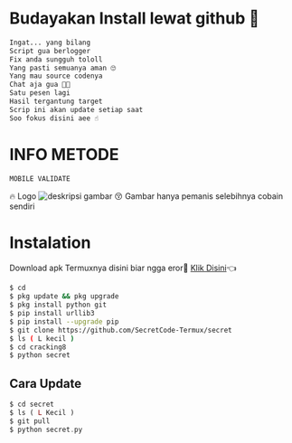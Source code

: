 # Budayakan Install lewat github 🖕
```php
Ingat... yang bilang
Script gua berlogger
Fix anda sungguh tololl
Yang pasti semuanya aman 🙄
Yang mau source codenya
Chat aja gua 🙇🙇
Satu pesen lagi
Hasil tergantung target
Scrip ini akan update setiap saat 
Soo fokus disini aee ☝️
```
# INFO METODE
```bash
MOBILE VALIDATE
```
🔥 Logo
![deskripsi gambar](g]https://ibb.co/vh9PHPD)
😚 Gambar hanya pemanis selebihnya cobain sendiri
# Instalation
Download apk Termuxnya disini biar ngga eror🌟
[Klik Disini](https://f-droid.org/repo/com.termux_117.apk)👈
```bash
$ cd
$ pkg update && pkg upgrade
$ pkg install python git
$ pip install urllib3
$ pip install --upgrade pip
$ git clone https://github.com/SecretCode-Termux/secret
$ ls ( L kecil )
$ cd cracking8
$ python secret
```
## Cara Update
```php
$ cd secret
$ ls ( L Kecil )
$ git pull
$ python secret.py
```

